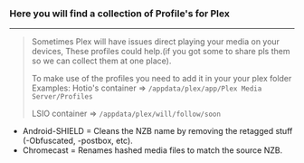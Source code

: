 ### Here you will find a collection of Profile's for Plex

------

> Sometimes Plex will have issues direct playing your media on your devices,
> These profiles could help.(if you got some to share pls them so we can collect them at one place).
>
> To make use of the profiles you need to add it in your your plex folder  
> Examples:
> Hotio's container =>  `/appdata/plex/app/Plex Media Server/Profiles`
>
> LSIO container => `/appdata/plex/will/follow/soon`

- Android-SHIELD = Cleans the NZB name by removing the retagged stuff (-Obfuscated, -postbox, etc).
- Chromecast = Renames hashed media files to match the source NZB.

